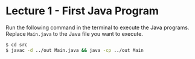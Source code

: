# Lecture 1 - First Java Program

Run the following command in the terminal to execute the Java programs. Replace `Main.java` to the Java file you want to execute.

```bash
$ cd src
$ javac -d ../out Main.java && java -cp ../out Main
```
